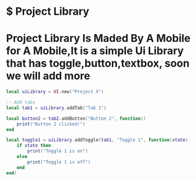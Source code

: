 # $ Project Library

# Project Library Is Maded By A Mobile for A Mobile,It is a simple Ui Library that has toggle,button,textbox, soon we will add more

```lua
local uiLibrary = UI.new("Project X")
```
```lua
-- Add tabs
local tab1 = uiLibrary.addTab("Tab 1")
```
```lua
local button2 = tab2.addButton("Button 2", function()
    print("Button 2 clicked!")
end
```
```lua
local toggle1 = uiLibrary.addToggle(tab1, "Toggle 1", function(state)
    if state then
        print("Toggle 1 is on")
    else
        print("Toggle 1 is off")
    end
end)
```
